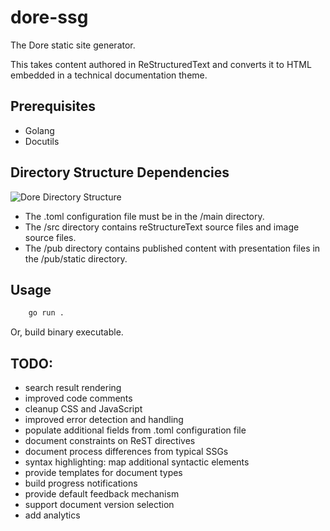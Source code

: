 # dore-ssg

The Dore static site generator.

This takes content authored in ReStructuredText and converts it to HTML embedded in a technical documentation theme.

## Prerequisites

- Golang
- Docutils

## Directory Structure Dependencies

<p align="left">
    <img src="static/docStruct.png" alt="Dore Directory Structure"/>
</p>

- The .toml configuration file must be in the /main directory.
- The /src directory contains reStructureText source files and image source files.
- The /pub directory contains published content with presentation files in the /pub/static directory.

## Usage

``` bash
    go run .
```
Or, build binary executable.

## TODO:

- search result rendering
- improved code comments
- cleanup CSS and JavaScript
- improved error detection and handling
- populate additional <meta> fields from .toml configuration file
- document constraints on ReST directives
- document process differences from typical SSGs
- syntax highlighting: map additional syntactic elements
- provide templates for document types
- build progress notifications
- provide default feedback mechanism
- support document version selection
- add analytics
